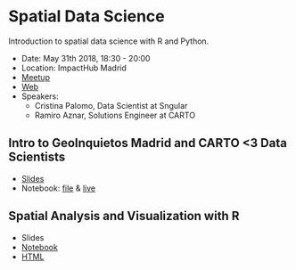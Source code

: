 # Spatial Data Science

Introduction to spatial data science with R and Python.

* Date: May 31th 2018, 18:30 - 20:00
* Location: ImpactHub Madrid
* [Meetup](https://www.meetup.com/es-ES/Geoinquietos-MAD/events/250682390/)
* [Web](https://impacthubmadridnetwork.spaces.nexudus.com/es/Events/View/611785403/para-que-sirve-la-ciencia-de-datos-un-enfoque-practico-con-r-phyton-y-geolocalizacion)
* Speakers:
  * Cristina Palomo, Data Scientist at Sngular
  * Ramiro Aznar, Solutions Engineer at CARTO

## Intro to GeoInquietos Madrid and CARTO <3 Data Scientists
* [Slides](https://docs.google.com/presentation/d/1-hL7_sBRNoBRrKM6zIH-2gTpt2l9Xx4lAezLYh2CFUw/edit?usp=sharing)
* Notebook: [file](osm2cartoframes/notebook.osm2cartoframes.ipynb) & [live](https://drive.google.com/file/d/1tKu_fuhE8ez_DbdRZtik2s5e0yoiLLk9/view?usp=sharing)

## Spatial Analysis and Visualization with R
* Slides
* [Notebook](https://github.com/cpalomogaro/avisa)
* [HTML](https://cpalomogaro.github.io/avisa/)
